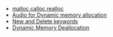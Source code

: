 - [malloc,calloc,realloc](malloc,calloc,realloc.md)
- [Audio for Dynamic memory allocation](Audio_Dynamic_memory_allocation.md) 
- [New and Delete keywords](new,delete.md)
- [Dynamic Memory Deallocation](dynamic-memory-deallocation.md)
